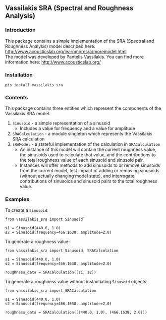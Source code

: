 ## Vassilakis SRA (Spectral and Roughness Analysis)

### Introduction

This package contains a simple implementation of the SRA (Spectral and Roughness Analysis) model described here: http://www.acousticslab.org/learnmoresra/moremodel.html  
The model was developed by Pantelis Vassilakis. You can find more information here: http://www.acousticslab.org/

### Installation

`pip install vassilakis_sra`

### Contents

This package contains three entities which represent the components of the Vassilakis SRA model.

1. `Sinusoid` - a simple representation of a sinusoid
    + Includes a value for frequency and a value for amplitude
2. `SRACalculation` - a module singleton which represents the Vassilakis SRA calculation
3. `SRAModel` - a stateful implementation of the calculation in `SRACalculation`
    + An instance of this model will contain the current roughness value, the sinusoids used to calculate that value, and the contributions to the total roughness value of each sinusoid and sinusoid pair.
    + Instances will offer methods to add sinusoids to or remove sinusoids from the current model, test impact of adding or removing sinusoids (without actually changing model state), and interrogate contributions of sinusoids and sinusoid pairs to the total roughness value. 

### Examples

To create a `Sinusoid`:

```
from vassilakis_sra import Sinusoid`

s1 = Sinusoid(440.0, 1.0)
s2 = Sinusoid(frequency=466.1638, amplitude=2.0)
```

To generate a roughness value:
```
from vassilakis_sra import Sinusoid, SRACalculation

s1 = Sinusoid(440.0, 1.0)
s2 = Sinusoid(frequency=466.1638, amplitude=2.0)

roughness_data = SRACalculation([s1, s2])
```

To generate a roughness value without instantiating `Sinusoid` objects:
```
from vassilakis_sra import SRACalculation

s1 = Sinusoid(440.0, 1.0)
s2 = Sinusoid(frequency=466.1638, amplitude=2.0)

roughness_data = SRACalculation([(440.0, 1.0), (466.1638, 2.0)])
```

